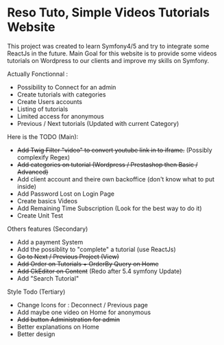 # Reso Tuto, Simple Videos Tutorials Website

This project was created to learn Symfony4/5 and try to integrate some ReactJs in the future. 
Main Goal for this website is to provide some videos tutorials on Wordpress to our clients and improve my skills on Symfony.

Actually Fonctionnal : 
- Possibility to Connect for an admin
- Create tutorials with categories
- Create Users accounts
- Listing of tutorials
- Limited access for anonymous
- Previous / Next tutorials (Updated with current Category)

Here is the TODO (Main): 
- ~~Add Twig Filter "video" to convert youtube link in to iframe.~~ (Possibly complexify Regex)
- ~~Add categories on tutorial (Wordpress / Prestashop ~~then Basic / Advanced~~)~~
- Add client account and theire own backoffice (don't know what to put inside)
- Add Password Lost on Login Page
- Create basics Videos
- Add Remaining Time Subscription (Look for the best way to do it)
- Create Unit Test


Others features (Secondary)
- Add a payment System
- Add the possiblity to "complete" a tutorial (use ReactJs)
- ~~Go to Next / Previous Project (View)~~
- ~~Add Order on Tutorials + OrderBy Query on Home~~
- ~~Add CkEditor on Content~~ (Redo after 5.4 symfony Update)
- Add "Search Tutorial"

Style Todo (Tertiary)
- Change Icons for : Deconnect / Previous page
- Add maybe one video on Home for anonymous
- ~~Add button Administration for admin~~
- Better explanations on Home 
- Better design
